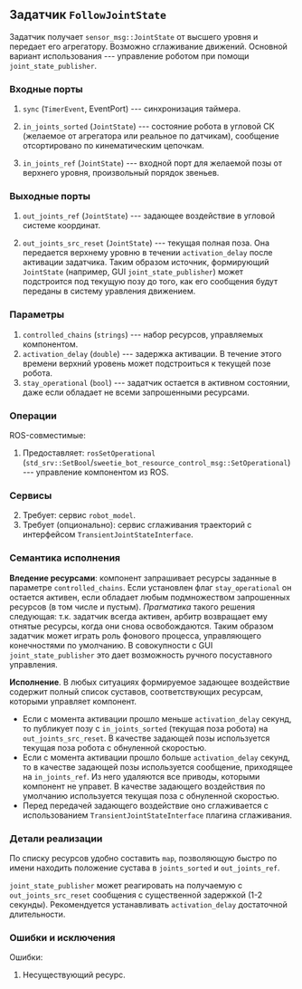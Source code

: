 Задатчик `FollowJointState`
----------------------------------------------------------------

Задатчик получает `sensor_msg::JointState` от высшего уровня и передает его агрегатору. 
Возможно сглаживание движений. Основной вариант использования --- управление роботом при помощи 
`joint_state_publisher`. 

### Входные порты


1. `sync` (`TimerEvent`, EventPort) --- синхронизация таймера.

1. `in_joints_sorted` (`JointState`) --- состояние робота в угловой СК (желаемое от агрегатора или реальное по датчикам), сообщение отсортировано по кинематическим цепочкам.

1. `in_joints_ref` (`JointState`) --- входной порт для желаемой позы от верхнего уровня, произвольный порядок звеньев.

### Выходные порты

1. `out_joints_ref` (`JointState`) --- задающее воздействие в угловой системе координат.

1. `out_joints_src_reset` (`JointState`) --- текущая полная поза. Она передается верхнему уровню в течении `activation_delay` после активации задатчика. 
    Таким образом источник, формирующий `JointState` (например, GUI `joint_state_publisher`) может подстроится под текущую позу до того, 
    как его сообщения будут переданы в систему уравления движением.

### Параметры

1. `controlled_chains` (`strings`) --- набор ресурсов, управляемых компонентом.
1. `activation_delay` (`double`) --- задержка активации. В течение этого времени верхний уровень может подстроиться к текущей позе робота.
1. `stay_operational` (`bool`) --- задатчик остается в активном состоянии, даже если обладает не всеми запрошенными ресурсами.


### Операции

ROS-совместимые:
1. Предоставляет: `rosSetOperational` (`std_srv::SetBool`/`sweetie_bot_resource_control_msg::SetOperational`) --- управление компонентом из ROS. 

### Сервисы 

2. Требует: сервис `robot_model`.
2. Требует (опционально): сервис сглаживания траекторий с интерфейсом `TransientJointStateInterface`.

### Семантика исполнения

**Вледение ресурсами**: компонент запрашивает ресурсы заданные в параметре `controlled_chains`. Если установлен флаг `stay_operational` он остается активен, 
если обладает любым подмножеством запрошенных ресурсов (в том числе и пустым).  *Прагматика* такого решения следующая: т.к. задатчик всегда активен, 
арбитр возвращает ему отнятые ресурсы, когда они снова освобождаются.  Таким образом задатчик может играть роль фонового процесса, управляющего конечностями по умолчанию. 
В совокупности с GUI `joint_state_publisher` это дает возможность ручного посуставного управления.

**Исполнение**. В любых ситуациях формируемое задающее воздействие содержит полный список суставов, соответствующих ресурсам, которыми управляет компонент.
* Если с момента активации прошло меньше `activation_delay` секунд, то публикует позу c `in_joints_sorted` (текущая поза робота)  на `out_joints_src_reset`. 
    В качестве задающей позы используется текущая поза робота с обнуленной скоростью.
* Если с момента активации прошло больше `activation_delay` секунд, то в качестве задающей позы используется сообщение, приходящее на `in_joints_ref`.
    Из него удаляются все приводы, которыми компонент не управет. В качестве задающего воздействия по умолчанию используется текущая поза с обнуленной скоростью.
* Перед передачей задающего воздействие оно сглаживается с использованием `TransientJointStateInterface` плагина сглаживания. 


### Детали реализации

По списку ресурсов удобно составить `map`, позволяющую быстро по имени находить положение сустава в `joints_sorted` и `out_joints_ref`.

`joint_state_publisher` может реагировать на получаемую с `out_joints_src_reset` сообщения с существенной задержкой (1-2 секунды). 
Рекомендуется устанавливать `activation_delay` достаточной длительности.

### Ошибки и исключения

Ошибки:
1. Несуществующий ресурс.

